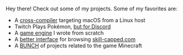 Hey there! Check out some of my projects. Some of my favorites are:

- A [cross-compiler](https://github.com/shepherdjerred/macos-cross-compiler) targeting macOS from a Linux host
- Twitch Plays Pokémon, [but for Discord](https://github.com/shepherdjerred/discord-plays-pokemon)
- A [game engine](https://github.com/harding-capstone/engine) I wrote from scratch
- A [better interface](https://github.com/shepherdjerred/better-skill-capped) for browsing [skill-capped.com](https://www.skill-capped.com/lol/browse)
- A [BUNCH](https://github.com/shepherdjerred-minecraft) of projects related to the game Minecraft
